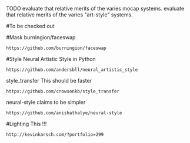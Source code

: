 TODO
evaluate that relative merits of the varies mocap systems.
evaluate that relative merits of the varies "art-style" systems.

#To be checked out

#Mask
burningion/faceswap

    https://github.com/burningion/faceswap



#Style
Neural Artistic Style in Python

    https://github.com/andersbll/neural_artistic_style

style_transfer
    This should be faster

    https://github.com/crowsonkb/style_transfer

neural-style
    claims to be simpler 

    https://github.com/anishathalye/neural-style


#Lighting 
This !!!

    http://kevinkarsch.com/?portfolio=299

